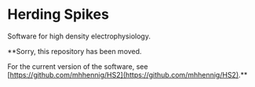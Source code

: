 Herding Spikes
==============

Software for high density electrophysiology.

**Sorry, this repository has been moved.

For the current version of the software, see [https://github.com/mhhennig/HS2](https://github.com/mhhennig/HS2).**
